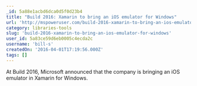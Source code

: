 ```yaml
---
_id: 5a88e1acbd6dca0d5f0d23b4
title: "Build 2016: Xamarin to bring an iOS emulator for Windows"
url: 'http://mspoweruser.com/build-2016-xamarin-to-bring-an-ios-emulator-for-windows/'
category: libraries-tools
slug: 'build-2016-xamarin-to-bring-an-ios-emulator-for-windows'
user_id: 5a83ce59d6eb0005c4ecda2c
username: 'bill-s'
createdOn: '2016-04-01T17:19:56.000Z'
tags: []
---
```


At Build 2016, Microsoft announced that the company is bringing an iOS emulator in Xamarin for Windows. 
